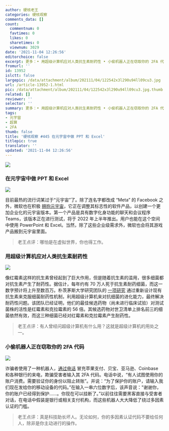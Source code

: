```yaml
---
author: 硬核老王
categories: 硬核观察
comments_data: []
count:
  commentnum: 0
  favtimes: 0
  likes: 0
  sharetimes: 0
  viewnum: 3029
date: '2021-11-04 12:26:56'
editorchoice: false
excerpt: 更多：• 用超级计算机应对人类抗生素耐药性 • 小偷机器人正在窃取你的 2FA 代码
fromurl: ''
id: 13952
islctt: false
largepic: /data/attachment/album/202111/04/122542x3l290u94ll09cu3.jpg
url: /article-13952-1.html
pic: /data/attachment/album/202111/04/122542x3l290u94ll09cu3.jpg.thumb.jpg
related: []
reviewer: ''
selector: ''
summary: 更多：• 用超级计算机应对人类抗生素耐药性 • 小偷机器人正在窃取你的 2FA 代码
tags:
- 元宇宙
- 超算
- 2FA
thumb: false
title: '硬核观察 #445 在元宇宙中做 PPT 和 Excel'
titlepic: true
translator: ''
updated: '2021-11-04 12:26:56'
---
```


![](/data/attachment/album/202111/04/122542x3l290u94ll09cu3.jpg)


### 在元宇宙中做 PPT 和 Excel


![](/data/attachment/album/202111/04/122555gdlwodft37msssiz.jpg)


目前最热的流行词某过于“元宇宙”了。除了连名字都改成 “Meta” 的 Facebook 之外，微软也在积极 [拥抱元宇宙](https://www.bloomberg.com/news/articles/2021-11-02/microsoft-s-own-metaverse-is-coming-and-it-will-have-powerpoint)，它正在调整其标志性的软件产品，以创建一个更加企业化的元宇宙版本。第一个产品是具有数字化身功能的聊天和会议程序 Teams，该版本正在进行测试，将于 2022 年上半年推出。用户也能在这个空间中使用 PowerPoint 和 Excel。当然，除了这些企业级需求外，微软也会将其游戏产品搬到元宇宙里面。



> 
> 老王点评：哪怕是在虚拟世界，你也得工作。
> 
> 
> 


### 用超级计算机应对人类抗生素耐药性


![](/data/attachment/album/202111/04/122624lc7skvdvdcvkd7dq.jpg)


像红霉素这样的抗生素曾经起到了巨大作用，但是随着抗生素的滥用，很多细菌都对抗生素产生了耐药性。据估计，每年约有 70 万人死于抗生素耐药细菌，而这一数字预计将上升至数百万。朴茨茅斯大学研究团队的 [一项研究](https://www.news-medical.net/news/20211103/Scientists-tackle-antibiotic-resistance-by-using-supercomputers.aspx) 通过重新设计现有抗生素来克服细菌耐药性机制，利用超级计算机来对抗细菌的进化能力，最终解决耐药性问题。该团队已经证明，他们的最佳候选药物（尚未进行临床试验）对测试菌株的活性是红霉素和克拉霉素的 56 倍。其候选药物对世卫清单上排名前三的细菌依然有效，而这三种细菌已经对红霉素和克拉霉素产生耐药性。



> 
> 老王点评：有人曾经问超级计算机有什么用？这就是超级计算机的用处之一。
> 
> 
> 


### 小偷机器人正在窃取你的 2FA 代码


![](/data/attachment/album/202111/04/122639zoxtoaoxdvrnzo0o.jpg)


诈骗者使用了一种机器人，[通过电话](https://www.vice.com/en/article/y3vz5k/booming-underground-market-bots-2fa-otp-paypal-amazon-bank-apple-venmo) 冒充苹果支付、贝宝、亚马逊、Coinbase 和各种银行的来电，欺骗受害者输入其 2FA 代码。电话中说，“有人试图使用你的账户消费。需要验证你的身份以阻止转账”。并说：“为了保护你的账户，请输入我们现在发给你的移动设备的代码。”在输入一串六位数字后，该声音说："谢谢你，你的账户已经得到保护……。你现在可以挂断了。”以前往往需要黑客直接与受害者对话，在电话中假装是银行或相关支付机构，而这些机器人大大降低了绕过多因素认证的门槛。



> 
> 老王点评：真是科技助长坏人。无论如何，你的多因素认证代码不要给任何人，除非是你主动进行的操作。
> 
> 
>